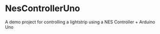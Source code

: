 # NesControllerUno
A demo project for controlling a lightstrip using a NES Controller + Arduino Uno

